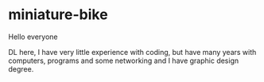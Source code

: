 # miniature-bike

Hello everyone

DL here, I have very little experience with coding, but have many years with computers, programs and some networking and I have graphic design degree. 
